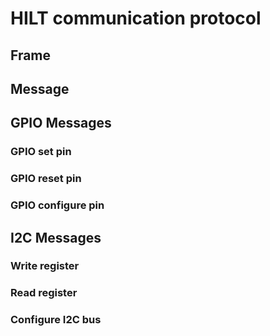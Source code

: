 # HILT communication protocol

## Frame

## Message



## GPIO Messages

### GPIO set pin

### GPIO reset pin

### GPIO configure pin


## I2C Messages

### Write register

### Read register

### Configure I2C bus
